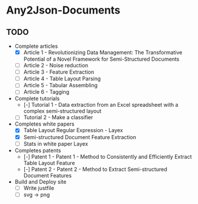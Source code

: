 # Any2Json-Documents

## TODO

* Complete articles
  * [x] Article 1 - Revolutionizing Data Management: The Transformative Potential of a Novel Framework for Semi-Structured Documents
  * [ ] Article 2 - Noise reduction
  * [ ] Article 3 - Feature Extraction
  * [ ] Article 4 - Table Layout Parsing
  * [ ] Article 5 - Tabular Assembling
  * [ ] Article 6 - Tagging
* Complete tutorials
  * [-] Tutorial 1 - Data extraction from an Excel spreadsheet with a complex semi-structured layout
  * [ ] Tutorial 2 - Make a classifier
* Completes white papers
  * [x] Table Layout Regular Expression - Layex
  * [x] Semi-structured Document Feature Extraction
  * [ ] Stats in white paper Layex
* Completes patents
  * [-] Patent 1 - Patent 1 - Method to Consistently and Efficiently Extract Table Layout Feature
  * [-] Patent 2 - Patent 2 - Method to Extract Semi-structured Document Features
* Build and Deploy site
  * [ ] Write justfile
  * [ ] svg -> png
